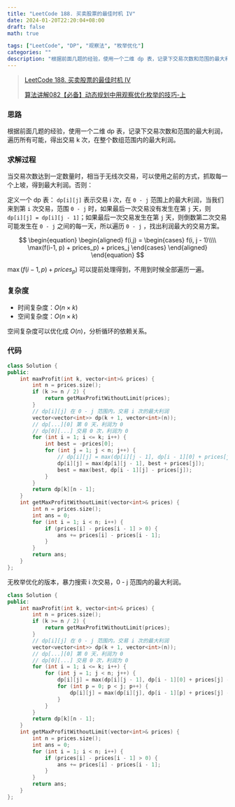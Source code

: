 ```yaml
---
title: "LeetCode 188. 买卖股票的最佳时机 IV"
date: 2024-01-20T22:20:04+08:00
draft: false
math: true

tags: ["LeetCode", "DP", "观察法", "枚举优化"]
categories: ""
description: "根据前面几题的经验，使用一个二维 dp 表，记录下交易次数和范围的最大利润，遍历所有可能，得出交易 k 次，在整个数组范围内的最大利润。"
---
```


> [LeetCode 188. 买卖股票的最佳时机 IV](https://leetcode.cn/problems/best-time-to-buy-and-sell-stock-iv/)
>
> [算法讲解082【必备】动态规划中用观察优化枚举的技巧-上](https://www.bilibili.com/video/BV1PN411j7aG/)

### 思路

根据前面几题的经验，使用一个二维 dp 表，记录下交易次数和范围的最大利润，遍历所有可能，得出交易 k 次，在整个数组范围内的最大利润。

### 求解过程

当交易次数达到一定数量时，相当于无线次交易，可以使用之前的方式，抓取每一个上坡，得到最大利润。否则：

定义一个 dp 表： `dp[i][j]` 表示交易 i 次，在 `0 - j` 范围上的最大利润，当我们来到第 `i` 次交易，范围 `0 - j` 时，如果最后一次交易没有发生在第 `j` 天，则 `dp[i][j] = dp[i][j - 1]`；如果最后一次交易发生在第 `j` 天，则倒数第二次交易可能发生在 `0 - j` 之间的每一天，所以遍历 `0 - j` ，找出利润最大的交易方案。

$$
\begin{equation}
\begin{aligned}
f(i,j) = \begin{cases}
    f(i, j - 1)\\\\
    \max(f(i-1, p) + prices_p) + prices_j
\end{cases}
\end{aligned}
\end{equation}
$$

$\max(f(i-1, p) + prices_p)$ 可以提前处理得到，不用到时候全部遍历一遍。

### 复杂度

- 时间复杂度：$O(n \times k)$
- 空间复杂度：$O(n \times k)$

空间复杂度可以优化成 $O(n)$，分析循环的依赖关系。

### 代码

```c++
class Solution {
public:
    int maxProfit(int k, vector<int>& prices) {
        int n = prices.size();
        if (k >= n / 2) {
            return getMaxProfitWithoutLimit(prices);
        }
        // dp[i][j] 在 0 - j 范围内，交易 i 次的最大利润
        vector<vector<int>> dp(k + 1, vector<int>(n));
        // dp[...][0] 第 0 天，利润为 0
        // dp[0][...] 交易 0 次，利润为 0
        for (int i = 1; i <= k; i++) {
            int best = -prices[0];
            for (int j = 1; j < n; j++) {
                // dp[i][j] = max(dp[i][j - 1], dp[i - 1][0] + prices[j] - prices[0]);
                dp[i][j] = max(dp[i][j - 1], best + prices[j]);
                best = max(best, dp[i - 1][j] - prices[j]);
            }
        }
        return dp[k][n - 1];
    }
    int getMaxProfitWithoutLimit(vector<int>& prices) {
        int n = prices.size();
        int ans = 0;
        for (int i = 1; i < n; i++) {
            if (prices[i] - prices[i - 1] > 0) {
                ans += prices[i] - prices[i - 1];
            }
        }
        return ans;
    }
};
```

无枚举优化的版本，暴力搜索 i 次交易，0 - j 范围内的最大利润。

```c++
class Solution {
public:
    int maxProfit(int k, vector<int>& prices) {
        int n = prices.size();
        if (k >= n / 2) {
            return getMaxProfitWithoutLimit(prices);
        }
        // dp[i][j] 在 0 - j 范围内，交易 i 次的最大利润
        vector<vector<int>> dp(k + 1, vector<int>(n));
        // dp[...][0] 第 0 天，利润为 0
        // dp[0][...] 交易 0 次，利润为 0
        for (int i = 1; i <= k; i++) {
            for (int j = 1; j < n; j++) {
                dp[i][j] = max(dp[i][j - 1], dp[i - 1][0] + prices[j] - prices[0]);
                for (int p = 0; p < j; p++) {
                    dp[i][j] = max(dp[i][j], dp[i - 1][p] + prices[j] - prices[p]);
                }
            }
        }
        return dp[k][n - 1];
    }
    int getMaxProfitWithoutLimit(vector<int>& prices) {
        int n = prices.size();
        int ans = 0;
        for (int i = 1; i < n; i++) {
            if (prices[i] - prices[i - 1] > 0) {
                ans += prices[i] - prices[i - 1];
            }
        }
        return ans;
    }
};
```
